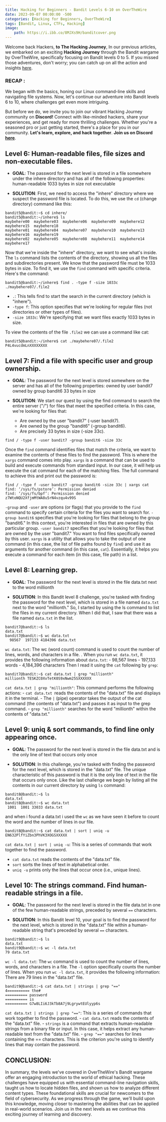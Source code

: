 ```yaml
---
title: Hacking for Beginners - Bandit Levels 6-10 on OverTheWire
date: 2023-09-07 00:00:00 -500
categories: [Hacking for Beginners, OverTheWire]
tags: [Bandit, Linux, CTFs, Hacking]
image:
    path: https://i.ibb.co/8MJXs9H/banditcover.png
---
```


Welcome back Hackers, **to The Hacking Journey**, In our previous articles, we embarked on an exciting **Hacking Journey** through the Bandit wargame by OverTheWire, specifically focusing on Bandit levels 0 to 5. If you missed those adventures, don't worry; you can catch up on all the action and insights [here](https://blackcybersec.xyz/posts/Bandit0-5/).

### **RECAP** :
We began with the basics, honing our Linux command-line skills and navigating file systems. Now, let's continue our adventure into Bandit levels 6 to 10, where challenges get even more intriguing.

But before we do, we invite you to join our vibrant Hacking Journey community on **Discord!** Connect with like-minded hackers, share your experiences, and get ready for more thrilling challenges.
Whether you're a seasoned pro or just getting started, there's a place for you in our community. **Let's learn, explore, and hack together**. **Join us on Discord [here](https://discord.gg/wBT9wr9ruG)**.

## **Level 6**: Human-readable files, file sizes and non-executable files.

- **GOAL**: 
The password for the next level is stored in a file somewhere under the inhere directory and has all of the following properties:
    human-readable
    1033 bytes in size
    not executable

- **SOLUTION**:
First, we need to access the "inhere" directory where we suspect the password file is located. To do this, we use the `cd` (change directory) command like this:
```terminal
bandit5@bandit:~$ cd inhere/
bandit5@bandit:~/inhere$ ls
maybehere00  maybehere03  maybehere06  maybehere09  maybehere12  maybehere15  maybehere18
maybehere01  maybehere04  maybehere07  maybehere10  maybehere13  maybehere16  maybehere19
maybehere02  maybehere05  maybehere08  maybehere11  maybehere14  maybehere17
```
Now that we're inside the "inhere" directory, we want to see what's inside. The `ls` command lists the contents of the directory, showing us all the files and subdirectories present.
We know that the password file must be 1033 bytes in size. To find it, we use the `find` command with specific criteria. Here's the command:
```terminal
bandit5@bandit:~/inhere$ find . -type f -size 1033c 
./maybehere07/.file2
```
  - `.`: This tells find to start the search in the current directory (which is "inhere").
  -  `-type f`: This option specifies that we're looking for regular files (not directories or other types of files).
  -  `-size 1033c`: We're specifying that we want files exactly 1033 bytes in size.

To view the contents of the file `.file2` we can use a command like cat:
```terminal
bandit5@bandit:~/inhere$ cat ./maybehere07/.file2
P4L4vucdmLnXXXXXXXX
```

## **Level 7**: Find a file with specific user and group ownership.

- **GOAL**: 
The password for the next level is stored somewhere on the server and has all of the following properties:
    owned by user bandit7
    owned by group bandit6
    33 bytes in size

- **SOLUTION**:
We start our quest by using the find command to search the entire server ("/") for files that meet the specified criteria. In this case, we're looking for files that:
    - Are owned by the user "bandit7" (-user bandit7).
    - Are owned by the group "bandit6" (-group bandit6).
    - Are precisely 33 bytes in size (-size 33c).
```terminal
find / -type f -user bandit7 -group bandit6 -size 33c
```
Once the `find` command identifies files that match the criteria, we want to examine the contents of these files to find the password. This is where the `xargs` command comes into play.
`xargs` is a command that can be used to build and execute commands from standard input. In our case, it will help us execute the cat command for each of the matching files.
The full command to achieve this and print out the password is:
```terminal
find / -type f -user bandit7 -group bandit6 -size 33c | xargs cat
find: ‘/sys/fs/pstore’: Permission denied
find: ‘/sys/fs/bpf’: Permission denied
z7WtoNQU2XfjmMtWA8u5rN4vzqu4v99S
```
  `-group` and `-user` are options (or flags) that you provide to the `find` command to specify certain criteria for the files you want to search for.
    `-group bandit6` specifies that you're looking for files that belong to the group "bandit6." In this context, you're interested in files that are owned by this particular group.
    `-user bandit7` specifies that you're looking for files that are owned by the user "bandit7." You want to find files specifically owned by this user.
    `xargs` is a utility that allows you to take the output of one command (in this case, the list of file paths found by `find`) and use it as arguments for another command (in this case, `cat`).
    Essentially, it helps you execute a command for each item (in this case, file path) in a list.   

## **Level 8**: Learning grep.

- **GOAL**: 
The password for the next level is stored in the file data.txt next to the word millionth

- **SOLUTION**:
In this Bandit level 8 challenge, you're tasked with finding the password for the next level, which is stored in a file named `data.txt` next to the word "millionth."
So, I started by using the ls command to list the files in my current directory. When I did that, I saw that there was a file named `data.txt` in the list.
```terminal
bandit7@bandit:~$ ls
data.txt
bandit7@bandit:~$ wc data.txt 
  98567  197133 4184396 data.txt
```
`wc data.txt`: The wc (word count) command is used to count the number of lines, words, and characters in a file. . When you run `wc data.txt`, it provides the following information about `data.txt`:
    - 98,567 lines
    - 197,133 words
    - 4,184,396 characters
Then I read it using the `cat` following by `grep`:
```terminal
bandit7@bandit:~$ cat data.txt | grep "millionth"
millionth TESKZC0XvTetK0S9xNwm25SXXXXXX
```
`cat data.txt | grep "millionth"`: This command performs the following actions:
    - `cat data.txt `reads the contents of the "data.txt" file and displays it in the terminal.
    - The `|` (pipe) operator takes the output of the cat command (the contents of "data.txt") and passes it as input to the grep command.
    - `grep "millionth"` searches for the word "millionth" within the contents of "data.txt."

## **Level 9**: uniq & sort commands, to find line only appearing once.
- **GOAL**: 
The password for the next level is stored in the file data.txt and is the only line of text that occurs only once

- **SOLUTION**:
In this challenge, you're tasked with finding the password for the next level, which is stored in the "data.txt" file. The unique characteristic of this password is that it is the only line of text in the file that occurs only once. 
Like the last challenge we begin by listing all the contents in our current directory by using `ls` command:
```terminal
bandit8@bandit:~$ ls
data.txt
bandit8@bandit:~$ wc data.txt 
 1001  1001 33033 data.txt
```
and when i found a data.txt i used the `wc` as we have seen it before to count the word and the number of lines in our file.
```terminal
bandit8@bandit:~$ cat data.txt | sort | uniq -u
EN632PlfYiZbn3PhVK3XOGSXXXXX
```
`cat data.txt | sort | uniq -u`: This is a series of commands that work together to find the password.
  - `cat data.txt` reads the contents of the "data.txt" file.
  - `sort` sorts the lines of text in alphabetical order.
  - `uniq -u` prints only the lines that occur once (i.e., unique lines).

## **Level 10**: The strings command. Find human-readable strings in a file.
- **GOAL**: 
The password for the next level is stored in the file data.txt in one of the few human-readable strings, preceded by several `==` characters.

- **SOLUTION**:
In this Bandit level 10, your goal is to find the password for the next level, which is stored in the "data.txt" file within a human-readable string that's preceded by several `==` characters.
```terminal
bandit9@bandit:~$ ls
data.txt
bandit9@bandit:~$ wc -l data.txt 
79 data.txt
```
`wc -l data.txt`: The `wc` command is used to count the number of lines, words, and characters in a file. The `-l` option specifically counts the number of lines. When you run `wc -l data.txt`, it provides the following information: There are 79 lines in the "data.txt" file.
```terminal
bandit9@bandit:~$ cat data.txt | strings | grep "=="
4========== the#
========== password
========== is
========== G7w8LIi6J3kTb8A7j9LgrywtEUlyyp6s
```
`cat data.txt | strings | grep "=="`: This is a series of commands that work together to find the password.
    - `cat data.txt` reads the contents of the "data.txt" file.
    - `strings` is a command that extracts human-readable strings from a binary file or input. In this case, it helps extract any human-readable text from the "data.txt" file.
    - `grep "=="` searches for lines containing the == characters. This is the criterion you're using to identify lines that may contain the password.
## CONCLUSION:
In summary, the levels we've covered in OverTheWire's Bandit wargame offer an engaging introduction to the world of ethical hacking. These challenges have equipped us with essential command-line navigation skills, taught us how to locate hidden files, and shown us how to analyze different content types. These foundational skills are crucial for newcomers to the field of cybersecurity. As we progress through the game, we'll build upon this knowledge, moving closer to mastering the abilities that can be applied in real-world scenarios. Join us in the next levels as we continue this exciting journey of learning and discovery.